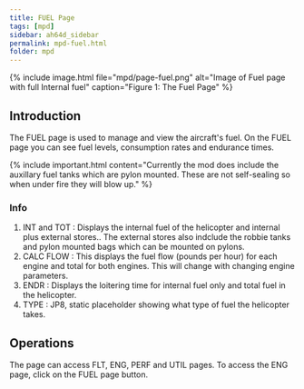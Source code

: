 ```yaml
---
title: FUEL Page
tags: [mpd]
sidebar: ah64d_sidebar
permalink: mpd-fuel.html
folder: mpd
---
```



{% include image.html file="mpd/page-fuel.png" alt="Image of Fuel page with full Internal fuel" caption="Figure 1: The Fuel Page" %}


## Introduction
The FUEL page is used to manage and view the aircraft's fuel. On the FUEL page you can see fuel levels, consumption rates and endurance times.

{% include important.html content="Currently the mod does include the auxillary fuel tanks which are pylon mounted. These are not self-sealing so when under fire they will blow up." %}

### Info
1. INT and TOT : Displays the internal fuel of the helicopter and internal plus external stores.. The external stores also indclude the robbie tanks and pylon mounted bags which can be mounted on pylons.
2. CALC FLOW : This displays the fuel flow (pounds per hour) for each engine and total for both engines. This will change with changing engine parameters.
3. ENDR : Displays the loitering time for internal fuel only and total fuel in the helicopter.
4. TYPE : JP8, static placeholder showing what type of fuel the helicopter takes.

## Operations

The page can access FLT, ENG, PERF and UTIL pages. To access the ENG page, click on the FUEL page button.